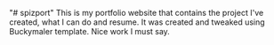 "# spizport" 
This is my portfolio website that contains the project I've created, what I can do and resume. It was created and tweaked using Buckymaler template. Nice work I must say.
 
